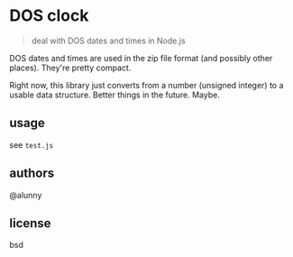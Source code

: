# DOS clock

> deal with DOS dates and times in Node.js

DOS dates and times are used in the zip file format (and possibly other places).
They're pretty compact.

Right now, this library just converts from a number (unsigned integer) to a
usable data structure. Better things in the future. Maybe.

## usage

see `test.js`

## authors

@alunny

## license

bsd
